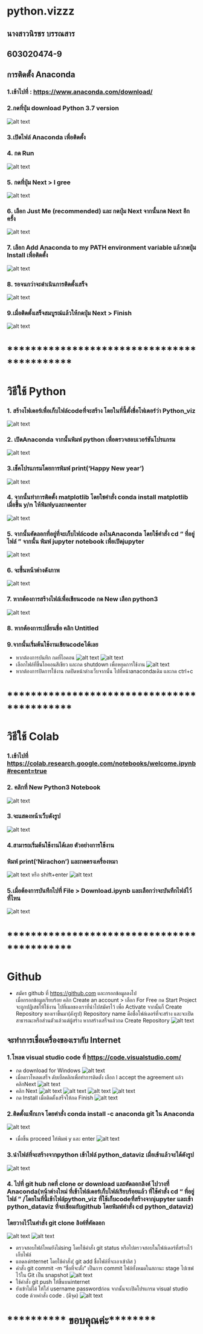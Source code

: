 # python.vizzz

## นางสาวนิรชร บรรณสาร
## 603020474-9
## การติดตั้ง Anaconda 
### 1.เข้าไปที่ :  https://www.anaconda.com/download/
### 2.กดที่ปุ่ม download  Python 3.7 version
![alt text](https://github.com/Nirachon/python.vizzz/blob/master/B1.PNG?raw=true)
### 3.เปิดไฟล์ Anaconda เพื่อติดตั้ง
### 4. กด Run
![alt text](https://github.com/Nirachon/python.vizzz/blob/master/B2.PNG?raw=true)
### 5.  กดที่ปุ่ม Next > I gree
![alt text](https://github.com/Nirachon/python.vizzz/blob/master/B3.PNG?raw=true)
### 6. เลือก Just Me (recommended) และ กดปุ่ม Next จากนั้นกด Next อีกครั้ง
![alt text](https://github.com/Nirachon/python.vizzz/blob/master/B4.PNG?raw=true)
### 7. เลือก Add Anaconda to my PATH environment variable แล้วกดปุ่ม Install เพื่อติดตั้ง
![alt text](https://github.com/Nirachon/python.vizzz/blob/master/B5.PNG?raw=true)
### 8. รอจนกว่าจะดำเนินการติดตั้งเสร็จ
![alt text](https://github.com/Nirachon/python.vizzz/blob/master/B6.PNG?raw=true)
### 9.เมื่อติดตั้งเสร็จสมบูรณ์แล้วให้กดปุ่ม Next > Finish
![alt text](https://github.com/Nirachon/python.vizzz/blob/master/B7.PNG?raw=true)
# *******************************************
# วิธีใช้ Python 
### 1. สร้างโฟเดอร์เพื่อเก็บไฟล์codeที่จะสร้าง โดยในที่นี้ตั้งชื่อโฟเดอร์ว่า Python_viz
![alt text](https://github.com/Nirachon/python.vizzz/blob/master/B8.PNG?raw=true)
### 2. เปิดAnaconda จากนั้นพิมพ์ python เพื่อตรวจสอบเวอร์ชันโปรแกรม
![alt text](https://github.com/Nirachon/python.vizzz/blob/master/B9.PNG?raw=true)
### 3.เช็คโปรแกรมโดยการพิมพ์ print(‘Happy New year’)
![alt text](https://github.com/Nirachon/python.vizzz/blob/master/B10.PNG?raw=true)
### 4.	จากนั้นทำการติดตั้ง matplotlib โดยใชคำสั่ง conda install matplotlib เมื่อขึ้น y/n ให้พิมพ์yและกดenter
![alt text](https://github.com/Nirachon/python.vizzz/blob/master/B11.PNG?raw=true)
### 5.	จากนั้นคัดลอกที่อยู่ที่จะเก็บไฟล์code ลงในAnaconda โดยใช้คำสั่ง cd “ ที่อยู่ไฟล์ ”  จากนั้น พิมพ์ jupyter notebook เพื่อเปิดjupyter 
![alt text](https://github.com/Nirachon/python.vizzz/blob/master/B12.PNG?raw=true)
### 6.	จะขึ้นหน้าต่างดังภาพ
![alt text](https://github.com/Nirachon/python.vizzz/blob/master/B13.PNG?raw=true)
### 7. หากต้องการสร้างไฟล์เพื่อเขียนcode กด New เลือก python3
![alt text](https://github.com/Nirachon/python.vizzz/blob/master/B14.PNG?raw=true)
### 8. หากต้องการเปลี่ยนชื่อ คลิก Untitled
### 9.จากนั้นเริ่มต้นใช้งานเขียนcodeได้เลย 
-  หากต้องการบันทึก กดที่ไอคอน ![alt text](https://github.com/Nirachon/python.vizzz/blob/master/B15.PNG?raw=true)
![alt text](https://github.com/Nirachon/python.vizzz/blob/master/B16.PNG?raw=true)
- 	เลือกไฟล์ที่ขึ้นไอคอนสีเขียว และกด shutdown เพื่อหยุดการใช้งาน
![alt text](https://github.com/Nirachon/python.vizzz/blob/master/B17.PNG?raw=true)
- หากต้องการปิดการใช้งาน กดปิดหน้าต่างเว็บจากนั้น ไปที่หน้าanacondaเดิม และกด ctrl+c
# *******************************************

#  วิธีใช้ Colab 
### 1.เข้าไปที่ https://colab.research.google.com/notebooks/welcome.ipynb#recent=true
### 2.	คลิกที่ New Python3 Notebook
![alt text](https://github.com/Nirachon/python.vizzz/blob/master/B18.PNG?raw=true)
### 3.จะแสดงหน้าเว็บดังรูป
![alt text](https://github.com/Nirachon/python.vizzz/blob/master/B19.PNG?raw=true)
### 4.สามารถเริ่มต้นใช้งานได้เลย ตัวอย่างการใช้งาน
### พิมพ์ print(‘Nirachon’) และกดตรงเครื่องหมา 
![alt text](https://github.com/Nirachon/python.vizzz/blob/master/B20.PNG?raw=true) หรือ shift+enter
![alt text](https://github.com/Nirachon/python.vizzz/blob/master/B21.PNG?raw=true)
### 5.เมื่อต้องการบันทึกไปที่ File > Download.ipynb และเลือกว่าจะบันทึกไฟล์ไว้ที่ไหน
![alt text](https://github.com/Nirachon/python.vizzz/blob/master/B22.PNG?raw=true)
# *******************************************
# Github
- สมัคร github ที่ https://github.com และกรอกข้อมูลลงไป  
เมื่อกรอกข้อมูลเรียบร้อย คลิก Create an account  > เลือก For Free กด Start Project จะถูกปฎิเสธให้ใช้งาน ไปที่เมลของเราที่นำไปสมัครไว้ เพื่อ Activate จากนั้นก็ Create Repository ของเราขึ้นมา(ดังรูป) 
Repository name คือชื่อโฟล์เดอร์ที่จะสร้าง และจะเปิดสาธารณะหรือส่วนตัวแล้วแต่ผู้สร้าง หากสร้างเสร็จแล้วกด Create Repository
![alt text](https://github.com/Nirachon/python.vizzz/blob/master/B23.PNG?raw=true)
## จะทำการเชื่อเครื่องของเรากับ Internet
### 1.โหลด visual studio code ที่  https://code.visualstudio.com/ 
- กด download for Windows
![alt text](https://github.com/Nirachon/python.vizzz/blob/master/B24.PNG?raw=true)
- เมื่อดาวโหลดเสร็จ ดับเบิ้ลคลิกเพื่อทำการติดตั้ง เลือก I accept the agreement  แล้ว คลิกNext
![alt text](https://github.com/Nirachon/python.vizzz/blob/master/B25.PNG?raw=true)
-	คลิก Next 
![alt text](https://github.com/Nirachon/python.vizzz/blob/master/B26.PNG?raw=true)
![alt text](https://github.com/Nirachon/python.vizzz/blob/master/B27.PNG?raw=true)
![alt text](https://github.com/Nirachon/python.vizzz/blob/master/B28.PNG?raw=true)
![alt text](https://github.com/Nirachon/python.vizzz/blob/master/B29.PNG?raw=true)
- 	กด Install เมื่อติดตั้งเสร็จให้กด Finish
![alt text](https://github.com/Nirachon/python.vizzz/blob/master/B30.PNG?raw=true)
### 2.ติดตั้งแพ็กเกจ  โดยคำสั่ง conda install -c anaconda git ใน Anaconda
![alt text](https://github.com/Nirachon/python.vizzz/blob/master/B31.PNG?raw=true)
- เมื่อขึ้น proceed ให้พิมพ์ y และ enter
![alt text](https://github.com/Nirachon/python.vizzz/blob/master/B32.PNG?raw=true)
### 3.นำไฟล์ที่จะสร้างจากpython เข้าไฟล์ python_dataviz เมื่อเข้าแล้วจะได้ดังรูป
![alt text](https://github.com/Nirachon/python.vizzz/blob/master/B33.PNG?raw=true)
### 4. ไปที่ git hub กดที่ clone or download และคัดลอกลิงค์ ไปวางที่ Anaconda(หน้าต่างใหม่ ที่เข้าโฟล์เดอร์เก็บไฟล์เรียบร้อยแล้ว ที่ใช้คำสั่ง cd “ ที่อยู่ไฟล์ ” /โดยในที่นี้เข้าไฟล์python_viz ที่ใช้เก็บcodeที่สร้างจากjupyter และเข้า python_dataviz ที่จะเชื่อมกับgithub โดยพิมพ์คำสั่ง cd python_dataviz) 
### โดยวางไว้ในคำสั่ง git clone ลิงค์ที่คัดลอก
![alt text](https://github.com/Nirachon/python.vizzz/blob/master/B34.PNG?raw=true)
![alt text](https://github.com/Nirachon/python.vizzz/blob/master/B35.PNG?raw=true)
-	ตรวจสอบไฟล์ไหนยังไม่sing โดยใช้คำสั่ง git status หรือไปตรวจสอบในโฟล์เดอร์ที่สร้างไว้เก็บไฟล์
-	แอดลงinternet โดยใช้คำสั่ง( git add ชื่อไฟล์ที่จะเอาเข้าลิส )
-	คำสั่ง git commit -m “ชื่อที่จะตั้ง”  เป็นการ commit ไฟล์ทั้งหมดในสถานะ stage ไปเซฟไว้ใน Git เป็น snapshot 
![alt text](https://github.com/Nirachon/python.vizzz/blob/master/B36.PNG?raw=true)
-	ใช้คำสั่ง git push ให้ขึ้นบนinternet
-	ยังเข้าไม่ได้ ให้ใส่ username passwordก่อน จากนั้นจะเปิดโปรแกรม visual studio code ด้วยคำสั่ง code . (มีจุด)
![alt text](https://github.com/Nirachon/python.vizzz/blob/master/B37.PNG?raw=true)

# ********** ขอบคุณค่ะ********